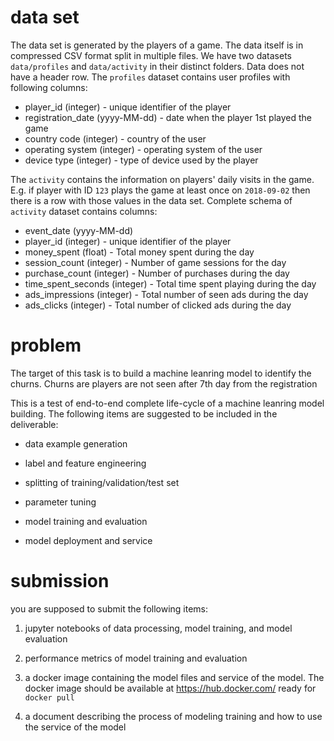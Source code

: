 # data set

The data set is generated by the players of a game. The data itself is in compressed CSV format split in multiple files. We have two datasets ```data/profiles``` and ```data/activity``` in their distinct folders. Data does not have a header row. The ```profiles``` dataset contains user profiles with following columns:

* player_id (integer) - unique identifier of the player
* registration_date (yyyy-MM-dd) - date when the player 1st played the game
* country code (integer) - country of the user
* operating system (integer) - operating system of the user
* device type (integer) - type of device used by the player

The ```activity``` contains the information on players' daily visits in the game. E.g. if player with ID ```123``` plays the game at least once on ```2018-09-02``` then there is a row with those values in the data set.
Complete schema of ```activity``` dataset contains columns:

* event_date (yyyy-MM-dd) 
* player_id (integer) - unique identifier of the player
* money_spent (float) - Total money spent during the day
* session_count (integer) - Number of game sessions for the day
* purchase_count (integer) - Number of purchases during the day
* time_spent_seconds (integer) - Total time spent playing during the day
* ads_impressions (integer) - Total number of seen ads during the day
* ads_clicks (integer) - Total number of clicked ads during the day


# problem

The target of this task is to build a machine leanring model to identify the churns. Churns are players are not seen after 7th day from the registration

This is a test of end-to-end complete life-cycle of a machine leanring model building. The following items are suggested to be included in the deliverable:

* data example generation

* label and feature engineering

* splitting of training/validation/test set

* parameter tuning

* model training and evaluation 

* model deployment and service

# submission

you are supposed to submit the following items:

1. jupyter notebooks of data processing, model training, and model evaluation

2. performance metrics of model training and evaluation 

3. a docker image containing the model files and service of the model. The docker image should be available at https://hub.docker.com/ ready for ```docker pull```

4. a document describing the process of modeling training and how to use the service of the model 

